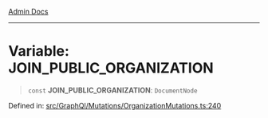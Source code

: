 [Admin Docs](/)

---

# Variable: JOIN_PUBLIC_ORGANIZATION

> `const` **JOIN_PUBLIC_ORGANIZATION**: `DocumentNode`

Defined in: [src/GraphQl/Mutations/OrganizationMutations.ts:240](https://github.com/PalisadoesFoundation/talawa-admin/blob/main/src/GraphQl/Mutations/OrganizationMutations.ts#L240)
